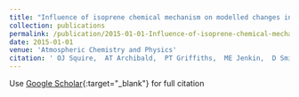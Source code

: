 ```yaml
---
title: "Influence of isoprene chemical mechanism on modelled changes in tropospheric ozone due to climate and land use over the 21st century"
collection: publications
permalink: /publication/2015-01-01-Influence-of-isoprene-chemical-mechanism-on-modelled-changes-in-tropospheric-ozone-due-to-climate
date: 2015-01-01
venue: 'Atmospheric Chemistry and Physics'
citation: ' OJ Squire,  AT Archibald,  PT Griffiths,  ME Jenkin,  D Smith,  JA Pyle, &quot;Influence of isoprene chemical mechanism on modelled changes in tropospheric ozone due to climate and land use over the 21st century.&quot; Atmospheric Chemistry and Physics, 2015.'
---
```

Use [Google Scholar](https://scholar.google.com/scholar?q=Influence+of+isoprene+chemical+mechanism+on+modelled+changes+in+tropospheric+ozone+due+to+climate+and+land+use+over+the+21st+century){:target="_blank"} for full citation
